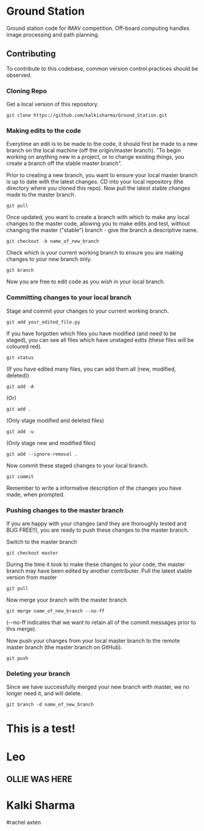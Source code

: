 # Ground Station

Ground station code for IMAV competition. Off-board computing handles image processing and path planning.

## Contributing

To contribute to this codebase, common version control practices should be observed.

### Cloning Repo
Get a local version of this repository.
```
git clone https://github.com/kalkisharma/Ground_Station.git
```

### Making edits to the code
Everytime an edit is to be made to the code, it should first be made to a new branch on the local machine (off the origin/master branch). "To begin working on anything new in a project, or to change existing things, you create a branch off the stable master branch".

Prior to creating a new branch, you want to ensure your local master branch is up to date with the latest changes. CD into your local repository (the directory where you cloned this repo). Now pull the latest stable changes made to the master branch.
```
git pull
```

Once updated, you want to create a branch with which to make any local changes to the master code, allowing you to make edits and test, without changing the master ("stable") branch - give the branch a descriptive name.
```
git checkout -b name_of_new_branch
```

Check which is your current working branch to ensure you are making changes to your new branch only.
```
git branch
```

Now you are free to edit code as you wish in your local branch.


### Committing changes to your local branch
Stage and commit your changes to your current working branch.
```
git add your_edited_file.py
```

If you have forgotten which files you have modified (and need to be staged), you can see all files which have unstaged edits (these files will be coloured red).
```
git status
```

(If you have edited many files, you can add them all (new, modified, deleted))
```
git add -A
```
(Or)
```
git add .
```
(Only stage modified and deleted files)
```
git add -u
```
(Only stage new and modified files)
```
git add --ignore-removal .
```

Now commit these staged changes to your local branch.
```
git commit
```
Remember to write a informative description of the changes you have made, when prompted.
 
### Pushing changes to the master branch
If you are happy with your changes (and they are thoroughly tested and BUG FREE!!), you are ready to push these changes to the master branch.

Switch to the master branch
```
git checkout master
```

During the time it took to make these changes to your code, the master branch may have been edited by another contributer. Pull the latest stable version from master
```
git pull
```

Now merge your branch with the master branch
```
git merge name_of_new_branch --no-ff
```
(--no-ff indicates that we want to retain all of the commit messages prior to this merge).

Now push your changes from your local master branch to the remote master branch (the master branch on GitHub).
```
git push
```

### Deleting your branch
Since we have successfully merged your new branch with master, we no longer need it, and will delete.
```
git branch -d name_of_new_branch
```
# This is a test!


# Leo
## OLLIE WAS HERE
# Kalki Sharma
#rachel axten

